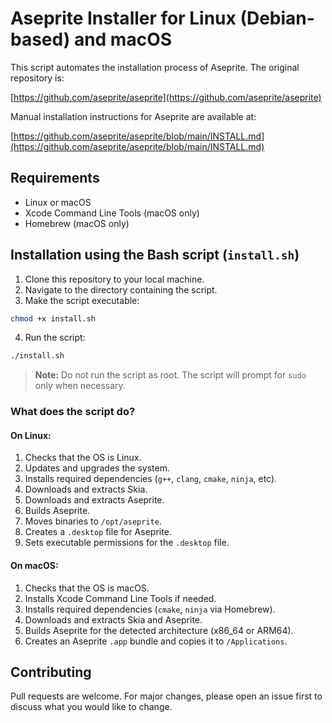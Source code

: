# Aseprite Installer for Linux (Debian-based) and macOS

This script automates the installation process of Aseprite. The original repository is:

[https://github.com/aseprite/aseprite](https://github.com/aseprite/aseprite)

Manual installation instructions for Aseprite are available at:

[https://github.com/aseprite/aseprite/blob/main/INSTALL.md](https://github.com/aseprite/aseprite/blob/main/INSTALL.md)

## Requirements

- Linux or macOS
- Xcode Command Line Tools (macOS only)
- Homebrew (macOS only)

## Installation using the Bash script (`install.sh`)

1. Clone this repository to your local machine.
2. Navigate to the directory containing the script.
3. Make the script executable:

```bash
chmod +x install.sh
```

4. Run the script:

```bash
./install.sh
```

> **Note:** Do not run the script as root. The script will prompt for `sudo` only when necessary.

### What does the script do?

#### On Linux:
1. Checks that the OS is Linux.
2. Updates and upgrades the system.
3. Installs required dependencies (`g++`, `clang`, `cmake`, `ninja`, etc).
4. Downloads and extracts Skia.
5. Downloads and extracts Aseprite.
6. Builds Aseprite.
7. Moves binaries to `/opt/aseprite`.
8. Creates a `.desktop` file for Aseprite.
9. Sets executable permissions for the `.desktop` file.

#### On macOS:
1. Checks that the OS is macOS.
2. Installs Xcode Command Line Tools if needed.
3. Installs required dependencies (`cmake`, `ninja` via Homebrew).
4. Downloads and extracts Skia and Aseprite.
5. Builds Aseprite for the detected architecture (x86_64 or ARM64).
6. Creates an Aseprite `.app` bundle and copies it to `/Applications`.

## Contributing

Pull requests are welcome. For major changes, please open an issue first to discuss what you would like to change.
